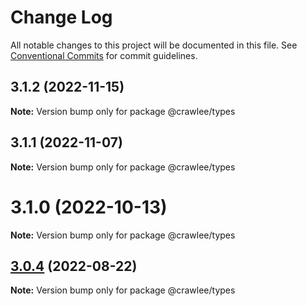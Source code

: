 # Change Log

All notable changes to this project will be documented in this file.
See [Conventional Commits](https://conventionalcommits.org) for commit guidelines.

## 3.1.2 (2022-11-15)

**Note:** Version bump only for package @crawlee/types





## 3.1.1 (2022-11-07)

**Note:** Version bump only for package @crawlee/types





# 3.1.0 (2022-10-13)

**Note:** Version bump only for package @crawlee/types





## [3.0.4](https://github.com/apify/crawlee/compare/v3.0.3...v3.0.4) (2022-08-22)

**Note:** Version bump only for package @crawlee/types
